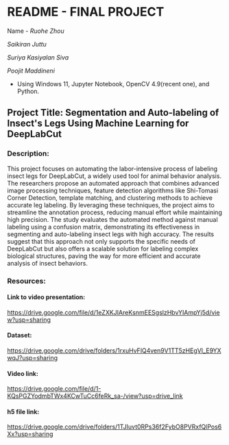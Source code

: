 # README - FINAL PROJECT
Name - *Ruohe Zhou* 

*Saikiran Juttu*

*Suriya Kasiyalan Siva*

*Poojit Maddineni*

- Using Windows 11, Jupyter Notebook, OpenCV 4.9(recent one), and Python.
## Project Title: Segmentation and Auto-labeling of Insect's Legs Using Machine Learning for DeepLabCut
### Description:
This project focuses on automating the labor-intensive process of labeling insect legs for DeepLabCut, a widely used tool for animal behavior analysis. The researchers propose an automated approach that combines advanced image processing techniques, feature detection algorithms like Shi-Tomasi Corner Detection, template matching, and clustering methods to achieve accurate leg labeling. By leveraging these techniques, the project aims to streamline the annotation process, reducing manual effort while maintaining high precision. The study evaluates the automated method against manual labeling using a confusion matrix, demonstrating its effectiveness in segmenting and auto-labeling insect legs with high accuracy. The results suggest that this approach not only supports the specific needs of DeepLabCut but also offers a scalable solution for labeling complex biological structures, paving the way for more efficient and accurate analysis of insect behaviors.

### Resources:

#### Link to video presentation:
https://drive.google.com/file/d/1eZXKJIAreKsnmEESgslzHbvYIAmpYj5d/view?usp=sharing
#### Dataset: 
https://drive.google.com/drive/folders/1rxuHvFlQ4ven9V1TT5zHEgVI_E9YXwqJ?usp=sharing
#### Video link: 
https://drive.google.com/file/d/1-KQsPGZYodmbTWx4KCwTuCc6feRk_sa-/view?usp=drive_link
#### h5 file link: 
https://drive.google.com/drive/folders/1TJIuvt0RPs36f2FybO8PVRxfQlPos6Xx?usp=sharing
